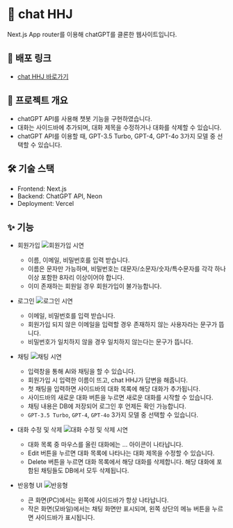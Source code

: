 # 🤖 chat HHJ

Next.js App router를 이용해 chatGPT를 클론한 웹사이트입니다.

## 🚀 배포 링크

- [chat HHJ 바로가기](https://nextjs-chatgpt-clone-ebon.vercel.app/)

## 📂 프로젝트 개요

- chatGPT API를 사용해 챗봇 기능을 구현하였습니다.
- 대화는 사이드바에 추가되며, 대화 제목을 수정하거나 대화를 삭제할 수 있습니다.
- chatGPT API를 이용할 때, GPT-3.5 Turbo, GPT-4, GPT-4o 3가지 모델 중 선택할 수 있습니다.

## 🛠️ 기술 스택

- Frontend: Next.js
- Backend: ChatGPT API, Neon
- Deployment: Vercel

## ✨ 기능

- 회원가입
  ![회원가입 시연](https://github.com/user-attachments/assets/ab818699-e325-403f-8e0f-b43c5e8d1320)

  - 이름, 이메일, 비밀번호를 입력 받습니다.
  - 이름은 문자만 가능하며, 비밀번호는 대문자/소문자/숫자/특수문자를 각각 하나 이상 포함한 8자리 이상이어야 합니다.
  - 이미 존재하는 회원일 경우 회원가입이 불가능합니다.

- 로그인
  ![로그인 시연](https://github.com/user-attachments/assets/d775f955-a7b0-4e96-abc4-99ee76896e24)

  - 이메일, 비밀번호를 입력 받습니다.
  - 회원가입 되지 않은 이메일을 입력할 경우 존재하지 않는 사용자라는 문구가 뜹니다.
  - 비밀번호가 일치하지 않을 경우 일치하지 않는다는 문구가 뜹니다.

- 채팅
  ![채팅 시연](https://github.com/user-attachments/assets/00224abd-dafa-4dc5-ae0e-cccb747f01c0)

  - 입력창을 통해 AI와 채팅을 할 수 있습니다.
  - 회원가입 시 입력한 이름이 뜨고, chat HHJ가 답변을 해줍니다.
  - 첫 채팅을 입력하면 사이드바의 대화 목록에 해당 대화가 추가됩니다.
  - 사이드바의 새로운 대화 버튼을 누르면 새로운 대화를 시작할 수 있습니다.
  - 채팅 내용은 DB에 저장되어 로그인 후 언제든 확인 가능합니다.
  - `GPT-3.5 Turbo`, `GPT-4`, `GPT-4o` 3가지 모델 중 선택할 수 있습니다.

- 대화 수정 및 삭제
  ![대화 수정 및 삭제 시연](https://github.com/user-attachments/assets/a0f0fe78-8806-4d25-aacd-7868a23b86e5)

  - 대화 목록 중 마우스를 올린 대화에는 … 아이콘이 나타납니다.
  - Edit 버튼을 누르면 대화 목록에 나타나는 대화 제목을 수정할 수 있습니다.
  - Delete 버튼을 누르면 대화 목록에서 해당 대화를 삭제합니다. 해당 대화에 포함된 채팅들도 DB에서 모두 삭제됩니다.

- 반응형 UI
  ![반응형](https://github.com/user-attachments/assets/5f37e09d-f577-4781-9140-35ed2493a9f7)

  - 큰 화면(PC)에서는 왼쪽에 사이드바가 항상 나타납니다.
  - 작은 화면(모바일)에서는 채팅 화면만 표시되며, 왼쪽 상단의 메뉴 버튼을 누르면 사이드바가 표시됩니다.
